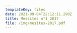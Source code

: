 ```yaml
---
templateKey: files
date: 2021-09-04T22:12:11.290Z
title: Messites n°1 2017
file: /img/mesites-2017.pdf
---
```


